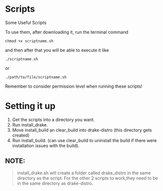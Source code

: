 # Scripts
Some Useful Scripts

To use them, after downloading it, run the terminal command
```
chmod +x scriptname.sh
```

and then after that you will be able to execute it like 
```
./scriptname.sh
```
or
```
./path/to/file/scriptname.sh
```

Remember to consider permission level when running these scripts!


# Setting it up
1. Get the scripts into a directory you want.
2. Run install_drake.
3. Move install_build an clear_build into drake-distro (this directory gets created)
4. Run install_build. (can use clear_build to uninstall the build if there were installation issues with the build).

## NOTE: 
> install_drake.sh will create a folder called drake_distro in the same directory as the script. For the other 2 scripts to work,they need to be in the same directory as drake-distro.
